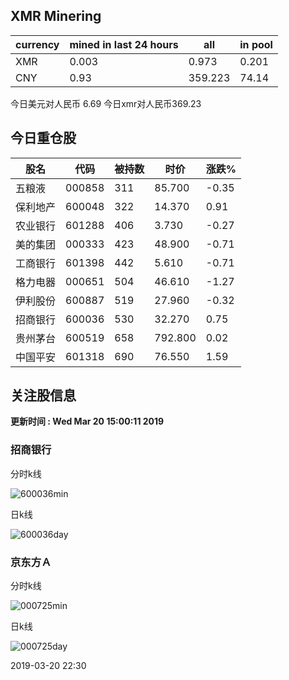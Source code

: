 ## XMR Minering

|currency|mined in last 24 hours|all|in pool|
|---|---|---|---|
|XMR|0.003|0.973|0.201|
|CNY|0.93|359.223|74.14|

今日美元对人民币 6.69	今日xmr对人民币369.23


## 今日重仓股 

|股名|代码|被持数|时价|涨跌%|
|---|---|---|---|---|
|五粮液|000858|311|85.700|-0.35|
|保利地产|600048|322|14.370|0.91|
|农业银行|601288|406|3.730|-0.27|
|美的集团|000333|423|48.900|-0.71|
|工商银行|601398|442|5.610|-0.71|
|格力电器|000651|504|46.610|-1.27|
|伊利股份|600887|519|27.960|-0.32|
|招商银行|600036|530|32.270|0.75|
|贵州茅台|600519|658|792.800|0.02|
|中国平安|601318|690|76.550|1.59|

## 关注股信息
**更新时间 : Wed Mar 20 15:00:11 2019**
### 招商银行 
分时k线

![600036min](http://image.sinajs.cn/newchart/min/n/sh600036.gif)

日k线

![600036day](http://image.sinajs.cn/newchart/daily/n/sh600036.gif)

### 京东方Ａ 
分时k线

![000725min](http://image.sinajs.cn/newchart/min/n/sz000725.gif)

日k线

![000725day](http://image.sinajs.cn/newchart/daily/n/sz000725.gif)

2019-03-20 22:30